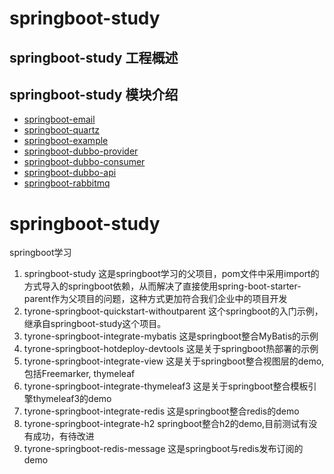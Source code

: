 # springboot-study

## springboot-study 工程概述

## springboot-study 模块介绍
- [springboot-email](https://github.com/myNameIssls/springboot-study/tree/master/springboot-email) <br >
- [springboot-quartz](https://github.com/myNameIssls/springboot-study/tree/master/springboot-quartz) <br >
- [springboot-example](https://github.com/myNameIssls/springboot-study/tree/master/springboot-example) <br >
- [springboot-dubbo-provider](https://github.com/myNameIssls/springboot-study/tree/master/springboot-dubbo-provider) <br >
- [springboot-dubbo-consumer](https://github.com/myNameIssls/springboot-study/tree/master/springboot-dubbo-consumer) <br >
- [springboot-dubbo-api](https://github.com/myNameIssls/springboot-study/tree/master/springboot-dubbo-api) <br >
- [springboot-rabbitmq](https://github.com/myNameIssls/springboot-study/tree/master/springboot-rabbitmq) <br >



# springboot-study
springboot学习
1. springboot-study
这是springboot学习的父项目，pom文件中采用import的方式导入的springboot依赖，从而解决了直接使用spring-boot-starter-parent作为父项目的问题，这种方式更加符合我们企业中的项目开发
2. tyrone-springboot-quickstart-withoutparent
 这个springboot的入门示例，继承自springboot-study这个项目。
3. tyrone-springboot-integrate-mybatis 
这是springboot整合MyBatis的示例
4. tyrone-springboot-hotdeploy-devtools
这是关于springboot热部署的示例
5. tyrone-springboot-integrate-view
这是关于springboot整合视图层的demo,包括Freemarker, thymeleaf
6. tyrone-springboot-integrate-thymeleaf3
这是关于springboot整合模板引擎thymeleaf3的demo
7. tyrone-springboot-integrate-redis 
这是springboot整合redis的demo
8. tyrone-springboot-integrate-h2
springboot整合h2的demo,目前测试有没有成功，有待改进
9. tyrone-springboot-redis-message
这是springboot与redis发布订阅的demo
